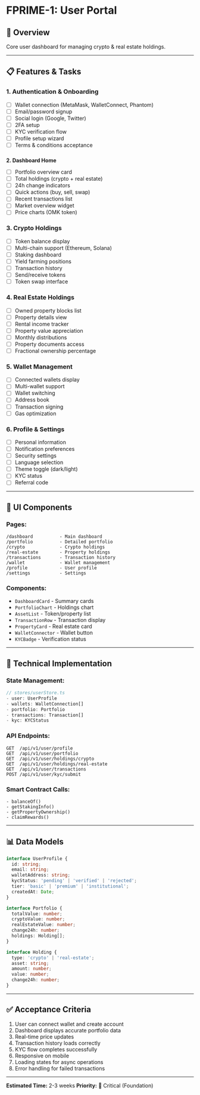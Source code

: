 # FPRIME-1: User Portal

## 🎯 **Overview**
Core user dashboard for managing crypto & real estate holdings.

---

## **📋 Features & Tasks**

### **1. Authentication & Onboarding**
- [ ] Wallet connection (MetaMask, WalletConnect, Phantom)
- [ ] Email/password signup
- [ ] Social login (Google, Twitter)
- [ ] 2FA setup
- [ ] KYC verification flow
- [ ] Profile setup wizard
- [ ] Terms & conditions acceptance

###

 **2. Dashboard Home**
- [ ] Portfolio overview card
- [ ] Total holdings (crypto + real estate)
- [ ] 24h change indicators
- [ ] Quick actions (buy, sell, swap)
- [ ] Recent transactions list
- [ ] Market overview widget
- [ ] Price charts (OMK token)

### **3. Crypto Holdings**
- [ ] Token balance display
- [ ] Multi-chain support (Ethereum, Solana)
- [ ] Staking dashboard
- [ ] Yield farming positions
- [ ] Transaction history
- [ ] Send/receive tokens
- [ ] Token swap interface

### **4. Real Estate Holdings**
- [ ] Owned property blocks list
- [ ] Property details view
- [ ] Rental income tracker
- [ ] Property value appreciation
- [ ] Monthly distributions
- [ ] Property documents access
- [ ] Fractional ownership percentage

### **5. Wallet Management**
- [ ] Connected wallets display
- [ ] Multi-wallet support
- [ ] Wallet switching
- [ ] Address book
- [ ] Transaction signing
- [ ] Gas optimization

### **6. Profile & Settings**
- [ ] Personal information
- [ ] Notification preferences
- [ ] Security settings
- [ ] Language selection
- [ ] Theme toggle (dark/light)
- [ ] KYC status
- [ ] Referral code

---

## **🎨 UI Components**

### **Pages:**
```
/dashboard          - Main dashboard
/portfolio          - Detailed portfolio
/crypto             - Crypto holdings
/real-estate        - Property holdings
/transactions       - Transaction history
/wallet             - Wallet management
/profile            - User profile
/settings           - Settings
```

### **Components:**
- `DashboardCard` - Summary cards
- `PortfolioChart` - Holdings chart
- `AssetList` - Token/property list
- `TransactionRow` - Transaction display
- `PropertyCard` - Real estate card
- `WalletConnector` - Wallet button
- `KYCBadge` - Verification status

---

## **🔧 Technical Implementation**

### **State Management:**
```typescript
// stores/userStore.ts
- user: UserProfile
- wallets: WalletConnection[]
- portfolio: Portfolio
- transactions: Transaction[]
- kyc: KYCStatus
```

### **API Endpoints:**
```
GET  /api/v1/user/profile
GET  /api/v1/user/portfolio
GET  /api/v1/user/holdings/crypto
GET  /api/v1/user/holdings/real-estate
GET  /api/v1/user/transactions
POST /api/v1/user/kyc/submit
```

### **Smart Contract Calls:**
```solidity
- balanceOf()
- getStakingInfo()
- getPropertyOwnership()
- claimRewards()
```

---

## **📊 Data Models**

```typescript
interface UserProfile {
  id: string;
  email: string;
  walletAddress: string;
  kycStatus: 'pending' | 'verified' | 'rejected';
  tier: 'basic' | 'premium' | 'institutional';
  createdAt: Date;
}

interface Portfolio {
  totalValue: number;
  cryptoValue: number;
  realEstateValue: number;
  change24h: number;
  holdings: Holding[];
}

interface Holding {
  type: 'crypto' | 'real-estate';
  asset: string;
  amount: number;
  value: number;
  change24h: number;
}
```

---

## **✅ Acceptance Criteria**

1. User can connect wallet and create account
2. Dashboard displays accurate portfolio data
3. Real-time price updates
4. Transaction history loads correctly
5. KYC flow completes successfully
6. Responsive on mobile
7. Loading states for async operations
8. Error handling for failed transactions

---

**Estimated Time:** 2-3 weeks
**Priority:** 🔴 Critical (Foundation)
